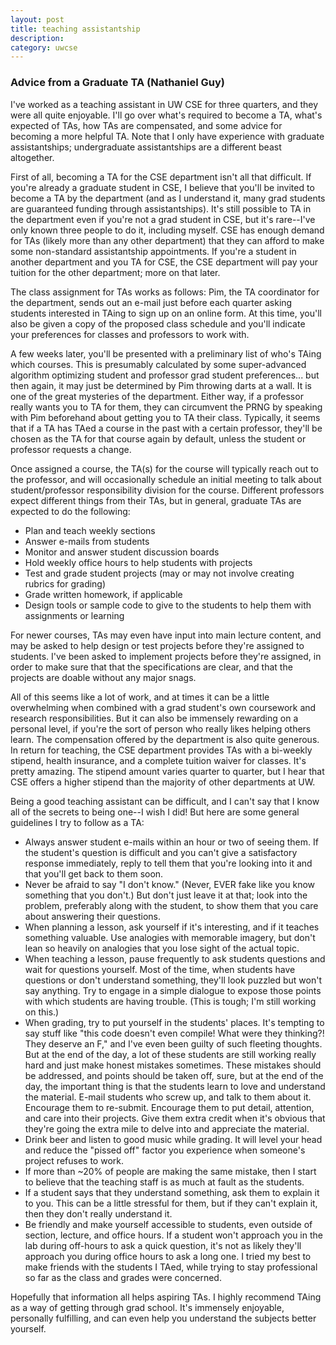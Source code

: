 ```yaml
---
layout: post
title: teaching assistantship
description:
category: uwcse
---
```


### Advice from a Graduate TA (Nathaniel Guy)

I've worked as a teaching assistant in UW CSE for three quarters, and they were all quite enjoyable. I'll go over what's required to become a TA, what's expected of TAs, how TAs are compensated, and some advice for becoming a more helpful TA. Note that I only have experience with graduate assistantships; undergraduate assistantships are a different beast altogether.

First of all, becoming a TA for the CSE department isn't all that difficult. If you're already a graduate student in CSE, I believe that you'll be invited to become a TA by the department (and as I understand it, many grad students are guaranteed funding through assistantships). It's still possible to TA in the department even if you're not a grad student in CSE, but it's rare--I've only known three people to do it, including myself. CSE has enough demand for TAs (likely more than any other department) that they can afford to make some non-standard assistantship appointments. If you're a student in another department and you TA for CSE, the CSE department will pay your tuition for the other department; more on that later.

The class assignment for TAs works as follows:  Pim, the TA coordinator for the department, sends out an e-mail just before each quarter asking students interested in TAing to sign up on an online form. At this time, you'll also be given a copy of the proposed class schedule and you'll indicate your preferences for classes and professors to work with.

A few weeks later, you'll be presented with a preliminary list of who's TAing which courses. This is presumably calculated by some super-advanced algorithm optimizing student and professor grad student preferences... but then again, it may just be determined by Pim throwing darts at a wall. It is one of the great mysteries of the department. Either way, if a professor really wants you to TA for them, they can circumvent the PRNG by speaking with Pim beforehand about getting you to TA their class. Typically, it seems that if a TA has TAed a course in the past with a certain professor, they'll be chosen as the TA for that course again by default, unless the student or professor requests a change.

Once assigned a course, the TA(s) for the course will typically reach out to the professor, and will occasionally schedule an initial meeting to talk about student/professor responsibility division for the course. Different professors expect different things from their TAs, but in general, graduate TAs are expected to do the following:

* Plan and teach weekly sections
* Answer e-mails from students
* Monitor and answer student discussion boards
* Hold weekly office hours to help students with projects
* Test and grade student projects (may or may not involve creating rubrics for grading)
* Grade written homework, if applicable
* Design tools or sample code to give to the students to help them with assignments or learning

For newer courses, TAs may even have input into main lecture content, and may be asked to help design or test projects before they're assigned to students. I've been asked to implement projects before they're assigned, in order to make sure that that the specifications are clear, and that the projects are doable without any major snags.

All of this seems like a lot of work, and at times it can be a little overwhelming when combined with a grad student's own coursework and research responsibilities. But it can also be immensely rewarding on a personal level, if you're the sort of person who really likes helping others learn. The compensation offered by the department is also quite generous. In return for teaching, the CSE department provides TAs with a bi-weekly stipend, health insurance, and a complete tuition waiver for classes. It's pretty amazing. The stipend amount varies quarter to quarter, but I hear that CSE offers a higher stipend than the majority of other departments at UW.

Being a good teaching assistant can be difficult, and I can't say that I know all of the secrets to being one--I wish I did! But here are some general guidelines I try to follow as a TA:

* Always answer student e-mails within an hour or two of seeing them. If the student's question is difficult and you can't give a satisfactory response immediately, reply to tell them that you're looking into it and that you'll get back to them soon.
* Never be afraid to say "I don't know." (Never, EVER fake like you know something that you don't.) But don't just leave it at that; look into the problem, preferably along with the student, to show them that you care about answering their questions.
* When planning a lesson, ask yourself if it's interesting, and if it teaches something valuable. Use analogies with memorable imagery, but don't lean so heavily on analogies that you lose sight of the actual topic.
* When teaching a lesson, pause frequently to ask students questions and wait for questions yourself. Most of the time, when students have questions or don't understand something, they'll look puzzled but won't say anything. Try to engage in a simple dialogue to expose those points with which students are having trouble. (This is tough; I'm still working on this.)
* When grading, try to put yourself in the students' places. It's tempting to say stuff like "this code doesn't even compile! What were they thinking?! They deserve an F," and I've even been guilty of such fleeting thoughts. But at the end of the day, a lot of these students are still working really hard and just make honest mistakes sometimes. These mistakes should be addressed, and points should be taken off, sure, but at the end of the day, the important thing is that the students learn to love and understand the material. E-mail students who screw up, and talk to them about it. Encourage them to re-submit. Encourage them to put detail, attention, and care into their projects. Give them extra credit when it's obvious that they're going the extra mile to delve into and appreciate the material.
* Drink beer and listen to good music while grading. It will level your head and reduce the "pissed off" factor you experience when someone's project refuses to work.
* If more than ~20% of people are making the same mistake, then I start to believe that the teaching staff is as much at fault as the students.
* If a student says that they understand something, ask them to explain it to you. This can be a little stressful for them, but if they can't explain it, then they don't really understand it.
* Be friendly and make yourself accessible to students, even outside of section, lecture, and office hours. If a student won't approach you in the lab during off-hours to ask a quick question, it's not as likely they'll approach you during office hours to ask a long one. I tried my best to make friends with the students I TAed, while trying to stay professional so far as the class and grades were concerned.

Hopefully that information all helps aspiring TAs. I highly recommend TAing as a way of getting through grad school. It's immensely enjoyable, personally fulfilling, and can even help you understand the subjects better yourself.
